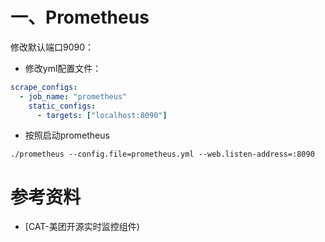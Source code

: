 # 一、Prometheus


修改默认端口9090：
- 修改yml配置文件：
```yml
scrape_configs:
  - job_name: "prometheus"
    static_configs:
      - targets: ["localhost:8090"]
```
- 按照启动prometheus
```
./prometheus --config.file=prometheus.yml --web.listen-address=:8090
```


# 参考资料

- [CAT-美团开源实时监控组件)